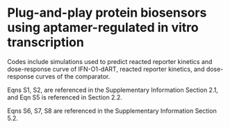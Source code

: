 # Plug-and-play protein biosensors using aptamer-regulated in vitro transcription

Codes include simulations used to predict reacted reporter kinetics and dose-response curve of IFN-O1-dART, reacted reporter kinetics, and dose-response curves of the comparator.

Eqns S1, S2, are referenced in the Supplementary Information Section 2.1, and Eqn S5 is referenced in Section 2.2.

Eqns S6, S7, S8 are referenced in the Supplementary Information Section 5.2.
